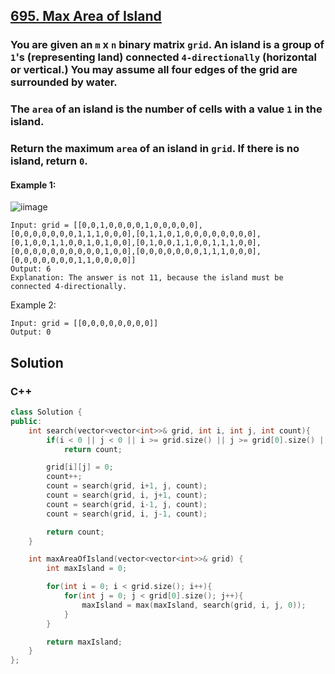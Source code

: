 ## [695. Max Area of Island](https://leetcode.com/problems/max-area-of-island)

### You are given an `m` x `n` binary matrix `grid`. An island is a group of `1`'s (representing land) connected `4-directionally` (horizontal or vertical.) You may assume all four edges of the grid are surrounded by water.
### The `area` of an island is the number of cells with a value `1` in the island.
### Return the maximum `area` of an island in `grid`. If there is no island, return `0`.


#### Example 1:
![iimage](https://assets.leetcode.com/uploads/2021/05/01/maxarea1-grid.jpg)
```
Input: grid = [[0,0,1,0,0,0,0,1,0,0,0,0,0],[0,0,0,0,0,0,0,1,1,1,0,0,0],[0,1,1,0,1,0,0,0,0,0,0,0,0],[0,1,0,0,1,1,0,0,1,0,1,0,0],[0,1,0,0,1,1,0,0,1,1,1,0,0],[0,0,0,0,0,0,0,0,0,0,1,0,0],[0,0,0,0,0,0,0,1,1,1,0,0,0],[0,0,0,0,0,0,0,1,1,0,0,0,0]]
Output: 6
Explanation: The answer is not 11, because the island must be connected 4-directionally.
```

Example 2:
```
Input: grid = [[0,0,0,0,0,0,0,0]]
Output: 0
```


## Solution

### C++  
```c++
class Solution {
public:
    int search(vector<vector<int>>& grid, int i, int j, int count){
        if(i < 0 || j < 0 || i >= grid.size() || j >= grid[0].size() || grid[i][j] != 1)
            return count;

        grid[i][j] = 0;
        count++;
        count = search(grid, i+1, j, count);
        count = search(grid, i, j+1, count);
        count = search(grid, i-1, j, count);
        count = search(grid, i, j-1, count);

        return count;
    }

    int maxAreaOfIsland(vector<vector<int>>& grid) {
        int maxIsland = 0;

        for(int i = 0; i < grid.size(); i++){
            for(int j = 0; j < grid[0].size(); j++){
                maxIsland = max(maxIsland, search(grid, i, j, 0));
            }
        }

        return maxIsland;
    }
};
```

